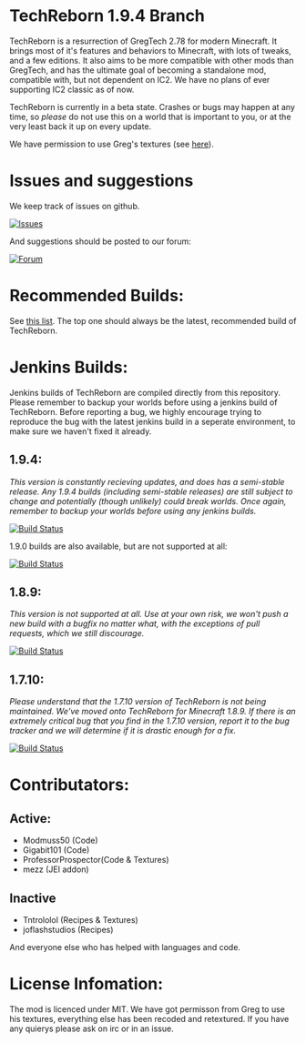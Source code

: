 # TechReborn 1.9.4 Branch

TechReborn is a resurrection of GregTech 2.78 for modern Minecraft. It brings most of it's features and behaviors to Minecraft, with lots of tweaks, and a few editions. It also aims to be more compatible with other mods than GregTech, and has the ultimate goal of becoming a standalone mod, compatible with, but not dependent on IC2. We have no plans of ever supporting IC2 classic as of now.

TechReborn is currently in a beta state. Crashes or bugs may happen at any time, so *please* do not use this on a world that is important to you, or at the very least back it up on every update.

We have permission to use Greg's textures (see [here](https://i.imgur.com/YQEMrq5.png?1)).

# Issues and suggestions

We keep track of issues on github.

[![Issues](https://img.shields.io/badge/TechReborn-Issues-0066ff.svg)](https://github.com/TechReborn/TechReborn/issues)

And suggestions should be posted to our forum:

[![Forum](https://img.shields.io/badge/TechReborn-Forum-0066ff.svg)](http://forum.techreborn.ovh/)

# Recommended Builds:

See [this list](http://minecraft.curseforge.com/projects/techreborn/files?sort=releasetype). The top one should always be the latest, recommended build of TechReborn.

# Jenkins Builds:

Jenkins builds of TechReborn are compiled directly from this repository. Please remember to backup your worlds before using a jenkins build of TechReborn. Before reporting a bug, we highly encourage trying to reproduce the bug with the latest jenkins build in a seperate environment, to make sure we haven't fixed it already.

1.9.4:
---

*This version is constantly recieving updates, and does has a semi-stable release. Any 1.9.4 builds (including semi-stable releases) are still subject to change and potentially (though unlikely) could break worlds. Once again, remember to backup your worlds before using any jenkins builds.*

[![Build Status](http://modmuss50.me:8080/job/TechReborn/job/TechReborn-1.9.4/badge/icon)](http://modmuss50.me:8080/job/TechReborn/job/TechReborn-1.9.4/)

1.9.0 builds are also available, but are not supported at all:

[![Build Status](http://modmuss50.me:8080/job/TechReborn/job/TechReborn-1.9/badge/icon)](http://modmuss50.me:8080/job/TechReborn/job/TechReborn-1.9/)

1.8.9:
---

*This version is not supported at all. Use at your own risk, we won't push a new build with a bugfix no matter what, with the exceptions of pull requests, which we still discourage.*

[![Build Status](http://modmuss50.me:8080/job/TechReborn/job/TechReborn-1.8.9/badge/icon)](http://modmuss50.me:8080/job/TechReborn/job/TechReborn-1.8.9/)

1.7.10:
---

*Please understand that the 1.7.10 version of TechReborn is not being maintained. We've moved onto TechReborn for Minecraft 1.8.9. If there is an extremely critical bug that you find in the 1.7.10 version, report it to the bug tracker and we will determine if it is drastic enough for a fix.*

[![Build Status](http://modmuss50.me:8080/job/TechReborn/job/TechReborn-1.7.10/badge/icon)](http://modmuss50.me:8080/job/TechReborn/job/TechReborn-1.7.10/)

# Contributators:

Active:
-------

 - Modmuss50 (Code)
 - Gigabit101 (Code)
 - ProfessorProspector(Code & Textures)
 - mezz (JEI addon)

Inactive
-------

 - Tntrololol (Recipes & Textures)
 - joflashstudios (Recipes)

 And everyone else who has helped with languages and code.
 
 # License Infomation:
 
 The mod is licenced under MIT. We have got permisson from Greg to use his textures, everything else has been recoded and retextured. If you have any quierys please ask on irc or in an issue.

